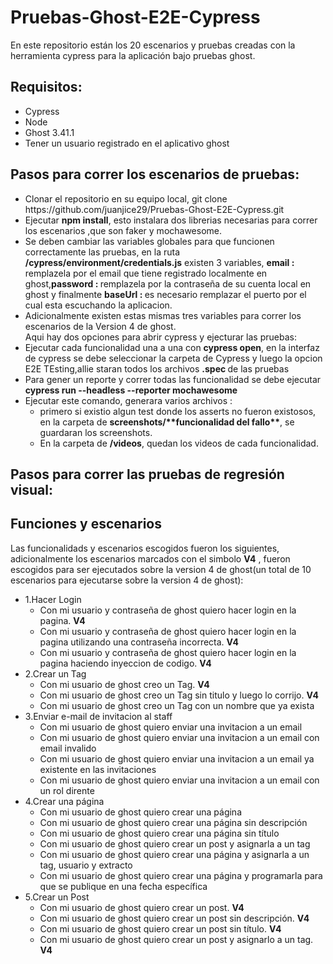 <h1>Pruebas-Ghost-E2E-Cypress</h1>
<p>En este repositorio están los 20 escenarios y pruebas creadas con la herramienta cypress para la aplicación bajo pruebas ghost.</p>

<h2>Requisitos:</h2>
<ul>
<li>Cypress</li>
<li>Node</li>
<li>Ghost 3.41.1</li>
<li>Tener un usuario registrado en el aplicativo ghost</li>
</ul>
<h2>Pasos para correr los escenarios de pruebas:</h2>
<ul>
<li>Clonar el repositorio en su equipo local, git clone https://github.com/juanjice29/Pruebas-Ghost-E2E-Cypress.git</li>
<li>Ejecutar <b>npm install</b>, esto instalara dos librerias necesarias para correr los escenarios ,que son faker y mochawesome.</li>
<li>Se deben cambiar las variables globales para que funcionen correctamente las pruebas, en la ruta <b>/cypress/environment/credentials.js</b> existen 3 variables, <b>email : </b> remplazela por el email que tiene registrado localmente en ghost,<b>password : </b> remplazela por la contraseña de su cuenta local en ghost y finalmente 
<b>baseUrl : </b> es necesario remplazar el puerto por el cual esta escuchando la aplicacion.</li>
<li>Adicionalmente existen estas mismas tres variables para correr los escenarios de la Version 4 de ghost.</li>
Aqui hay dos opciones para abrir cypress y ejecturar las pruebas:
<li>Ejecutar cada funcionalidad una a una con <b>cypress open</b>, en la interfaz de cypress se debe seleccionar la carpeta de Cypress y luego la opcion E2E TEsting,allie staran todos los archivos <b>.spec </b> de las pruebas</li>
<li>Para gener un reporte y correr todas las funcionalidad se debe ejecutar <b>cypress run --headless --reporter mochawesome </b></li>
<li>Ejecutar este comando, generara varios archivos :<ul>
    <li>primero si existio algun test donde los asserts no fueron existosos, en la carpeta de <b>screenshots/**funcionalidad del fallo**</b>, se guardaran los screenshots.</li>
    <li>En la carpeta de <b>/videos</b>, quedan los videos de cada funcionalidad.</li>    
</ul> </li>
</ul>
<h2>Pasos para correr las pruebas de regresión visual:</h2>

<h2>Funciones y escenarios</h2>

<p>Las funcionalidads y escenarios escogidos fueron los siguientes, adicionalmente los escenarios marcados con el simbolo <b>V4</b> , fueron escogidos para ser ejecutados sobre la version 4 de ghost(un total de 10 escenarios para ejecutarse sobre la version 4 de ghost):</p>
<ul>
    <li>1.Hacer Login
        <ul>
            <li>Con mi usuario y contraseña de ghost quiero hacer login en la pagina. <b>V4</b> </li>
            <li>Con mi usuario y contraseña de ghost quiero hacer login en la pagina utilizando una contraseña incorrecta. <b>V4</b> </li>
            <li>Con mi usuario y contraseña de ghost quiero hacer login en la pagina haciendo inyeccion de codigo. <b>V4</b> </li>
        </ul>
    </li>
     <li>2.Crear un Tag
        <ul>
            <li>Con mi usuario de ghost creo un Tag. <b>V4</b> </li>
            <li>Con mi usuario de ghost creo un Tag sin titulo y luego lo corrijo. <b>V4</b> </li>
            <li>Con mi usuario de ghost creo un Tag con un nombre que ya exista</li>
         </ul>
    </li>
     <li>3.Enviar e-mail de invitacion al staff 
        <ul>
            <li>Con mi usuario de ghost quiero enviar una invitacion a un email</li>
            <li>Con mi usuario de ghost quiero enviar una invitacion a un email con email invalido</li>
            <li>Con mi usuario de ghost quiero enviar una invitacion a un email ya existente en las invitaciones</li>
            <li>Con mi usuario de ghost quiero enviar una invitacion a un email con un rol dirente</li>
         </ul>
    </li>
     <li>4.Crear una página
        <ul>
            <li>Con mi usuario de ghost quiero crear una página</li>
            <li>Con mi usuario de ghost quiero crear una página sin descripción</li>
            <li>Con mi usuario de ghost quiero crear una página sin título</li>
            <li>Con mi usuario de ghost quiero crear un post y asignarla a un tag</li>
            <li>Con mi usuario de ghost quiero crear una página y asignarla a un tag, usuario y extracto</li>
            <li>Con mi usuario de ghost quiero crear una página y programarla para que se publique en una fecha específica</li>
         </ul>
    </li>
     <li>5.Crear un Post
        <ul>
            <li>Con mi usuario de ghost quiero crear un post. <b>V4</b></li>
            <li>Con mi usuario de ghost quiero crear un post sin descripción. <b>V4</b></li>
            <li>Con mi usuario de ghost quiero crear un post sin título. <b>V4</b></li>
            <li>Con mi usuario de ghost quiero crear un post y asignarlo a un tag. <b>V4</b></li>
         </ul>
    </li>
</ul>

